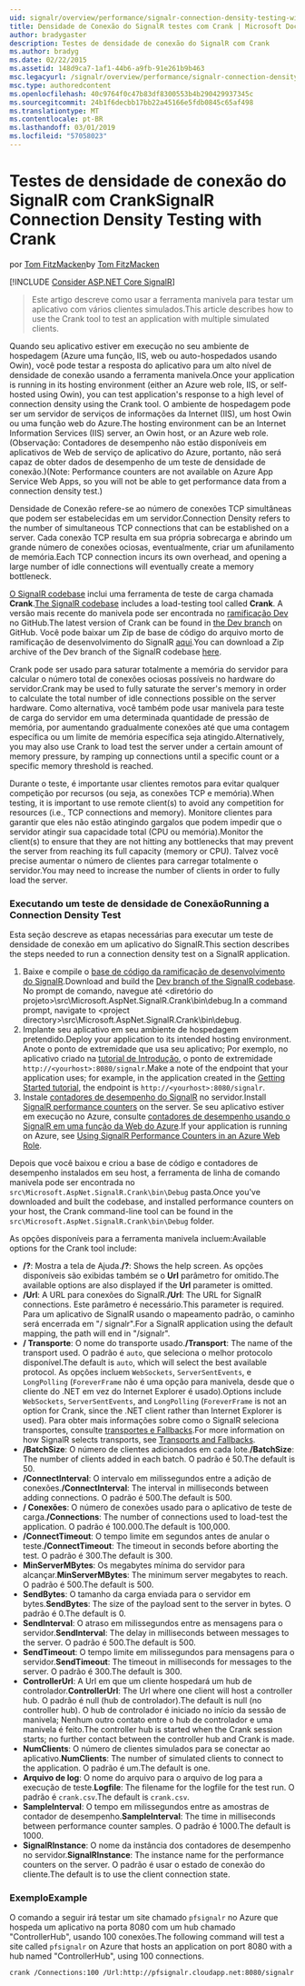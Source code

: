 ```yaml
---
uid: signalr/overview/performance/signalr-connection-density-testing-with-crank
title: Densidade de Conexão do SignalR testes com Crank | Microsoft Docs
author: bradygaster
description: Testes de densidade de conexão do SignalR com Crank
ms.author: bradyg
ms.date: 02/22/2015
ms.assetid: 148d9ca7-1af1-44b6-a9fb-91e261b9b463
msc.legacyurl: /signalr/overview/performance/signalr-connection-density-testing-with-crank
msc.type: authoredcontent
ms.openlocfilehash: 40c9764f0c47b83df8300553b4b290429937345c
ms.sourcegitcommit: 24b1f6decbb17bb22a45166e5fdb0845c65af498
ms.translationtype: MT
ms.contentlocale: pt-BR
ms.lasthandoff: 03/01/2019
ms.locfileid: "57058023"
---
```

<a name="signalr-connection-density-testing-with-crank"></a><span data-ttu-id="228a8-103">Testes de densidade de conexão do SignalR com Crank</span><span class="sxs-lookup"><span data-stu-id="228a8-103">SignalR Connection Density Testing with Crank</span></span>
====================
<span data-ttu-id="228a8-104">por [Tom FitzMacken](https://github.com/tfitzmac)</span><span class="sxs-lookup"><span data-stu-id="228a8-104">by [Tom FitzMacken](https://github.com/tfitzmac)</span></span>

[!INCLUDE [Consider ASP.NET Core SignalR](~/includes/signalr/signalr-version-disambiguation.md)]

> <span data-ttu-id="228a8-105">Este artigo descreve como usar a ferramenta manivela para testar um aplicativo com vários clientes simulados.</span><span class="sxs-lookup"><span data-stu-id="228a8-105">This article describes how to use the Crank tool to test an application with multiple simulated clients.</span></span>


<span data-ttu-id="228a8-106">Quando seu aplicativo estiver em execução no seu ambiente de hospedagem (Azure uma função, IIS, web ou auto-hospedados usando Owin), você pode testar a resposta do aplicativo para um alto nível de densidade de conexão usando a ferramenta manivela.</span><span class="sxs-lookup"><span data-stu-id="228a8-106">Once your application is running in its hosting environment (either an Azure web role, IIS, or self-hosted using Owin), you can test application's response to a high level of connection density using the Crank tool.</span></span> <span data-ttu-id="228a8-107">O ambiente de hospedagem pode ser um servidor de serviços de informações da Internet (IIS), um host Owin ou uma função web do Azure.</span><span class="sxs-lookup"><span data-stu-id="228a8-107">The hosting environment can be an Internet Information Services (IIS) server, an Owin host, or an Azure web role.</span></span> <span data-ttu-id="228a8-108">(Observação: Contadores de desempenho não estão disponíveis em aplicativos de Web de serviço de aplicativo do Azure, portanto, não será capaz de obter dados de desempenho de um teste de densidade de conexão.)</span><span class="sxs-lookup"><span data-stu-id="228a8-108">(Note: Performance counters are not available on Azure App Service Web Apps, so you will not be able to get performance data from a connection density test.)</span></span>

<span data-ttu-id="228a8-109">Densidade de Conexão refere-se ao número de conexões TCP simultâneas que podem ser estabelecidas em um servidor.</span><span class="sxs-lookup"><span data-stu-id="228a8-109">Connection Density refers to the number of simultaneous TCP connections that can be established on a server.</span></span> <span data-ttu-id="228a8-110">Cada conexão TCP resulta em sua própria sobrecarga e abrindo um grande número de conexões ociosas, eventualmente, criar um afunilamento de memória.</span><span class="sxs-lookup"><span data-stu-id="228a8-110">Each TCP connection incurs its own overhead, and opening a large number of idle connections will eventually create a memory bottleneck.</span></span>

<span data-ttu-id="228a8-111">[O SignalR codebase](https://github.com/signalr/signalr) inclui uma ferramenta de teste de carga chamada **Crank**.</span><span class="sxs-lookup"><span data-stu-id="228a8-111">[The SignalR codebase](https://github.com/signalr/signalr) includes a load-testing tool called **Crank**.</span></span> <span data-ttu-id="228a8-112">A versão mais recente do manivela pode ser encontrada no [ramificação Dev](https://github.com/SignalR/signalr/tree/dev) no GitHub.</span><span class="sxs-lookup"><span data-stu-id="228a8-112">The latest version of Crank can be found in [the Dev branch](https://github.com/SignalR/signalr/tree/dev) on GitHub.</span></span> <span data-ttu-id="228a8-113">Você pode baixar um Zip de base de código do arquivo morto de ramificação de desenvolvimento do SignalR [aqui](https://github.com/SignalR/SignalR/archive/dev.zip).</span><span class="sxs-lookup"><span data-stu-id="228a8-113">You can download a Zip archive of the Dev branch of the SignalR codebase [here](https://github.com/SignalR/SignalR/archive/dev.zip).</span></span>

<span data-ttu-id="228a8-114">Crank pode ser usado para saturar totalmente a memória do servidor para calcular o número total de conexões ociosas possíveis no hardware do servidor.</span><span class="sxs-lookup"><span data-stu-id="228a8-114">Crank may be used to fully saturate the server's memory in order to calculate the total number of idle connections possible on the server hardware.</span></span> <span data-ttu-id="228a8-115">Como alternativa, você também pode usar manivela para teste de carga do servidor em uma determinada quantidade de pressão de memória, por aumentando gradualmente conexões até que uma contagem específica ou um limite de memória específica seja atingido.</span><span class="sxs-lookup"><span data-stu-id="228a8-115">Alternatively, you may also use Crank to load test the server under a certain amount of memory pressure, by ramping up connections until a specific count or a specific memory threshold is reached.</span></span>

<span data-ttu-id="228a8-116">Durante o teste, é importante usar clientes remotos para evitar qualquer competição por recursos (ou seja, as conexões TCP e memória).</span><span class="sxs-lookup"><span data-stu-id="228a8-116">When testing, it is important to use remote client(s) to avoid any competition for resources (i.e., TCP connections and memory).</span></span> <span data-ttu-id="228a8-117">Monitore clientes para garantir que eles não estão atingindo gargalos que podem impedir que o servidor atingir sua capacidade total (CPU ou memória).</span><span class="sxs-lookup"><span data-stu-id="228a8-117">Monitor the client(s) to ensure that they are not hitting any bottlenecks that may prevent the server from reaching its full capacity (memory or CPU).</span></span> <span data-ttu-id="228a8-118">Talvez você precise aumentar o número de clientes para carregar totalmente o servidor.</span><span class="sxs-lookup"><span data-stu-id="228a8-118">You may need to increase the number of clients in order to fully load the server.</span></span>

### <a name="running-a-connection-density-test"></a><span data-ttu-id="228a8-119">Executando um teste de densidade de Conexão</span><span class="sxs-lookup"><span data-stu-id="228a8-119">Running a Connection Density Test</span></span>

<span data-ttu-id="228a8-120">Esta seção descreve as etapas necessárias para executar um teste de densidade de conexão em um aplicativo do SignalR.</span><span class="sxs-lookup"><span data-stu-id="228a8-120">This section describes the steps needed to run a connection density test on a SignalR application.</span></span>

1. <span data-ttu-id="228a8-121">Baixe e compile o [base de código da ramificação de desenvolvimento do SignalR](https://github.com/SignalR/SignalR/archive/dev.zip).</span><span class="sxs-lookup"><span data-stu-id="228a8-121">Download and build the [Dev branch of the SignalR codebase](https://github.com/SignalR/SignalR/archive/dev.zip).</span></span> <span data-ttu-id="228a8-122">No prompt de comando, navegue até &lt;diretório do projeto&gt;\src\Microsoft.AspNet.SignalR.Crank\bin\debug.</span><span class="sxs-lookup"><span data-stu-id="228a8-122">In a command prompt, navigate to &lt;project directory&gt;\src\Microsoft.AspNet.SignalR.Crank\bin\debug.</span></span>
2. <span data-ttu-id="228a8-123">Implante seu aplicativo em seu ambiente de hospedagem pretendido.</span><span class="sxs-lookup"><span data-stu-id="228a8-123">Deploy your application to its intended hosting environment.</span></span> <span data-ttu-id="228a8-124">Anote o ponto de extremidade que usa seu aplicativo; Por exemplo, no aplicativo criado na [tutorial de Introdução](../getting-started/tutorial-getting-started-with-signalr.md), o ponto de extremidade `http://<yourhost>:8080/signalr`.</span><span class="sxs-lookup"><span data-stu-id="228a8-124">Make a note of the endpoint that your application uses; for example, in the application created in the [Getting Started tutorial](../getting-started/tutorial-getting-started-with-signalr.md), the endpoint is `http://<yourhost>:8080/signalr`.</span></span>
3. <span data-ttu-id="228a8-125">Instale [contadores de desempenho do SignalR](signalr-performance.md#perfcounters) no servidor.</span><span class="sxs-lookup"><span data-stu-id="228a8-125">Install [SignalR performance counters](signalr-performance.md#perfcounters) on the server.</span></span> <span data-ttu-id="228a8-126">Se seu aplicativo estiver em execução no Azure, consulte [contadores de desempenho usando o SignalR em uma função da Web do Azure](using-signalr-performance-counters-in-an-azure-web-role.md).</span><span class="sxs-lookup"><span data-stu-id="228a8-126">If your application is running on Azure, see [Using SignalR Performance Counters in an Azure Web Role](using-signalr-performance-counters-in-an-azure-web-role.md).</span></span>

<span data-ttu-id="228a8-127">Depois que você baixou e criou a base de código e contadores de desempenho instalados em seu host, a ferramenta de linha de comando manivela pode ser encontrada no `src\Microsoft.AspNet.SignalR.Crank\bin\Debug` pasta.</span><span class="sxs-lookup"><span data-stu-id="228a8-127">Once you've downloaded and built the codebase, and installed performance counters on your host, the Crank command-line tool can be found in the `src\Microsoft.AspNet.SignalR.Crank\bin\Debug` folder.</span></span>

<span data-ttu-id="228a8-128">As opções disponíveis para a ferramenta manivela incluem:</span><span class="sxs-lookup"><span data-stu-id="228a8-128">Available options for the Crank tool include:</span></span>

- <span data-ttu-id="228a8-129">**/?**: Mostra a tela de Ajuda.</span><span class="sxs-lookup"><span data-stu-id="228a8-129">**/?**: Shows the help screen.</span></span> <span data-ttu-id="228a8-130">As opções disponíveis são exibidas também se o **Url** parâmetro for omitido.</span><span class="sxs-lookup"><span data-stu-id="228a8-130">The available options are also displayed if the **Url** parameter is omitted.</span></span>
- <span data-ttu-id="228a8-131">**/Url**: A URL para conexões do SignalR.</span><span class="sxs-lookup"><span data-stu-id="228a8-131">**/Url**: The URL for SignalR connections.</span></span> <span data-ttu-id="228a8-132">Este parâmetro é necessário.</span><span class="sxs-lookup"><span data-stu-id="228a8-132">This parameter is required.</span></span> <span data-ttu-id="228a8-133">Para um aplicativo de SignalR usando o mapeamento padrão, o caminho será encerrada em "/ signalr".</span><span class="sxs-lookup"><span data-stu-id="228a8-133">For a SignalR application using the default mapping, the path will end in "/signalr".</span></span>
- <span data-ttu-id="228a8-134">**/ Transporte**: O nome do transporte usado.</span><span class="sxs-lookup"><span data-stu-id="228a8-134">**/Transport**: The name of the transport used.</span></span> <span data-ttu-id="228a8-135">O padrão é `auto`, que seleciona o melhor protocolo disponível.</span><span class="sxs-lookup"><span data-stu-id="228a8-135">The default is `auto`, which will select the best available protocol.</span></span> <span data-ttu-id="228a8-136">As opções incluem `WebSockets`, `ServerSentEvents`, e `LongPolling` (`ForeverFrame` não é uma opção para manivela, desde que o cliente do .NET em vez do Internet Explorer é usado).</span><span class="sxs-lookup"><span data-stu-id="228a8-136">Options include `WebSockets`, `ServerSentEvents`, and `LongPolling` (`ForeverFrame` is not an option for Crank, since the .NET client rather than Internet Explorer is used).</span></span> <span data-ttu-id="228a8-137">Para obter mais informações sobre como o SignalR seleciona transportes, consulte [transportes e Fallbacks](../getting-started/introduction-to-signalr.md#transports).</span><span class="sxs-lookup"><span data-stu-id="228a8-137">For more information on how SignalR selects transports, see [Transports and Fallbacks](../getting-started/introduction-to-signalr.md#transports).</span></span>
- <span data-ttu-id="228a8-138">**/BatchSize**: O número de clientes adicionados em cada lote.</span><span class="sxs-lookup"><span data-stu-id="228a8-138">**/BatchSize**: The number of clients added in each batch.</span></span> <span data-ttu-id="228a8-139">O padrão é 50.</span><span class="sxs-lookup"><span data-stu-id="228a8-139">The default is 50.</span></span>
- <span data-ttu-id="228a8-140">**/ConnectInterval**: O intervalo em milissegundos entre a adição de conexões.</span><span class="sxs-lookup"><span data-stu-id="228a8-140">**/ConnectInterval**: The interval in milliseconds between adding connections.</span></span> <span data-ttu-id="228a8-141">O padrão é 500.</span><span class="sxs-lookup"><span data-stu-id="228a8-141">The default is 500.</span></span>
- <span data-ttu-id="228a8-142">**/ Conexões**: O número de conexões usado para o aplicativo de teste de carga.</span><span class="sxs-lookup"><span data-stu-id="228a8-142">**/Connections**: The number of connections used to load-test the application.</span></span> <span data-ttu-id="228a8-143">O padrão é 100.000.</span><span class="sxs-lookup"><span data-stu-id="228a8-143">The default is 100,000.</span></span>
- <span data-ttu-id="228a8-144">**/ConnectTimeout**: O tempo limite em segundos antes de anular o teste.</span><span class="sxs-lookup"><span data-stu-id="228a8-144">**/ConnectTimeout**: The timeout in seconds before aborting the test.</span></span> <span data-ttu-id="228a8-145">O padrão é 300.</span><span class="sxs-lookup"><span data-stu-id="228a8-145">The default is 300.</span></span>
- <span data-ttu-id="228a8-146">**MinServerMBytes**: Os megabytes mínima do servidor para alcançar.</span><span class="sxs-lookup"><span data-stu-id="228a8-146">**MinServerMBytes**: The minimum server megabytes to reach.</span></span> <span data-ttu-id="228a8-147">O padrão é 500.</span><span class="sxs-lookup"><span data-stu-id="228a8-147">The default is 500.</span></span>
- <span data-ttu-id="228a8-148">**SendBytes**: O tamanho da carga enviada para o servidor em bytes.</span><span class="sxs-lookup"><span data-stu-id="228a8-148">**SendBytes**: The size of the payload sent to the server in bytes.</span></span> <span data-ttu-id="228a8-149">O padrão é 0.</span><span class="sxs-lookup"><span data-stu-id="228a8-149">The default is 0.</span></span>
- <span data-ttu-id="228a8-150">**SendInterval**: O atraso em milissegundos entre as mensagens para o servidor.</span><span class="sxs-lookup"><span data-stu-id="228a8-150">**SendInterval**: The delay in milliseconds between messages to the server.</span></span> <span data-ttu-id="228a8-151">O padrão é 500.</span><span class="sxs-lookup"><span data-stu-id="228a8-151">The default is 500.</span></span>
- <span data-ttu-id="228a8-152">**SendTimeout**: O tempo limite em milissegundos para mensagens para o servidor.</span><span class="sxs-lookup"><span data-stu-id="228a8-152">**SendTimeout**: The timeout in milliseconds for messages to the server.</span></span> <span data-ttu-id="228a8-153">O padrão é 300.</span><span class="sxs-lookup"><span data-stu-id="228a8-153">The default is 300.</span></span>
- <span data-ttu-id="228a8-154">**ControllerUrl**: A Url em que um cliente hospedará um hub de controlador.</span><span class="sxs-lookup"><span data-stu-id="228a8-154">**ControllerUrl**: The Url where one client will host a controller hub.</span></span> <span data-ttu-id="228a8-155">O padrão é null (hub de controlador).</span><span class="sxs-lookup"><span data-stu-id="228a8-155">The default is null (no controller hub).</span></span> <span data-ttu-id="228a8-156">O hub de controlador é iniciado no início da sessão de manivela; Nenhum outro contato entre o hub de controlador e uma manivela é feito.</span><span class="sxs-lookup"><span data-stu-id="228a8-156">The controller hub is started when the Crank session starts; no further contact between the controller hub and Crank is made.</span></span>
- <span data-ttu-id="228a8-157">**NumClients**: O número de clientes simulados para se conectar ao aplicativo.</span><span class="sxs-lookup"><span data-stu-id="228a8-157">**NumClients**: The number of simulated clients to connect to the application.</span></span> <span data-ttu-id="228a8-158">O padrão é um.</span><span class="sxs-lookup"><span data-stu-id="228a8-158">The default is one.</span></span>
- <span data-ttu-id="228a8-159">**Arquivo de log**: O nome do arquivo para o arquivo de log para a execução de teste.</span><span class="sxs-lookup"><span data-stu-id="228a8-159">**Logfile**: The filename for the logfile for the test run.</span></span> <span data-ttu-id="228a8-160">O padrão é `crank.csv`.</span><span class="sxs-lookup"><span data-stu-id="228a8-160">The default is `crank.csv`.</span></span>
- <span data-ttu-id="228a8-161">**SampleInterval**: O tempo em milissegundos entre as amostras de contador de desempenho.</span><span class="sxs-lookup"><span data-stu-id="228a8-161">**SampleInterval**: The time in milliseconds between performance counter samples.</span></span> <span data-ttu-id="228a8-162">O padrão é 1000.</span><span class="sxs-lookup"><span data-stu-id="228a8-162">The default is 1000.</span></span>
- <span data-ttu-id="228a8-163">**SignalRInstance**: O nome da instância dos contadores de desempenho no servidor.</span><span class="sxs-lookup"><span data-stu-id="228a8-163">**SignalRInstance**: The instance name for the performance counters on the server.</span></span> <span data-ttu-id="228a8-164">O padrão é usar o estado de conexão do cliente.</span><span class="sxs-lookup"><span data-stu-id="228a8-164">The default is to use the client connection state.</span></span>

### <a name="example"></a><span data-ttu-id="228a8-165">Exemplo</span><span class="sxs-lookup"><span data-stu-id="228a8-165">Example</span></span>

<span data-ttu-id="228a8-166">O comando a seguir irá testar um site chamado `pfsignalr` no Azure que hospeda um aplicativo na porta 8080 com um hub chamado "ControllerHub", usando 100 conexões.</span><span class="sxs-lookup"><span data-stu-id="228a8-166">The following command will test a site called `pfsignalr` on Azure that hosts an application on port 8080 with a hub named "ControllerHub", using 100 connections.</span></span>

`crank /Connections:100 /Url:http://pfsignalr.cloudapp.net:8080/signalr`
